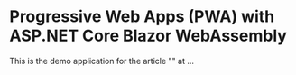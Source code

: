 # Progressive Web Apps (PWA) with ASP.NET Core Blazor WebAssembly
This is the demo application for the article "" at ...
